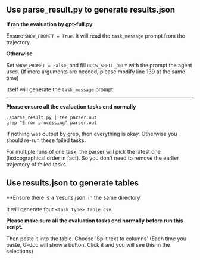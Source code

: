 ## Use parse_result.py to generate results.json
**If ran the evaluation by gpt-full.py**

Ensure `SHOW_PROMPT = True`. It will read the `task_message` prompt from the trajectory.

**Otherwise**

Set `SHOW_PROMPT = False`, and fill `DOCS_SHELL_ONLY` with the prompt the agent uses. (If more arguments are needed, please modify line 139 at the same time)

Itself will generate the `task_message` prompt.

----

**Please ensure all the evaluation tasks end normally**

```
./parse_result.py | tee parser.out
grep "Error processing" parser.out
```

If nothing was output by grep, then everything is okay. Otherwise you should re-run these failed tasks.

For multiple runs of one task, the parser will pick the latest one (lexicographical order in fact).
So you don't need to remove the earlier trajectory of failed tasks.

## Use results.json to generate tables
**Ensure there is a 'results.json' in the same directory`

It will generate four `<task_type>_table.csv`.

**Please make sure all the evaluation tasks end normally before run this script.**

Then paste it into the table. Choose 'Split text to columns' (Each time you paste, G-doc will show a button. Click it and you will see this in the selections)